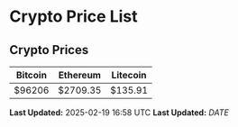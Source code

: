 # Crypto Price List

## Crypto Prices
| Bitcoin | Ethereum | Litecoin |
| ------- | -------- | -------- |
| $96206 | $2709.35 | $135.91 |
**Last Updated:** 2025-02-19 16:58 UTC
**Last Updated:** $DATE$

